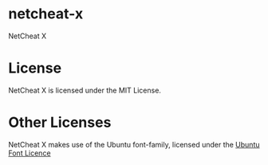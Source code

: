 # netcheat-x
NetCheat X


# License
NetCheat X is licensed under the MIT License.

# Other Licenses
NetCheat X makes use of the Ubuntu font-family, licensed under the [Ubuntu Font Licence](http://font.ubuntu.com/licence/)
